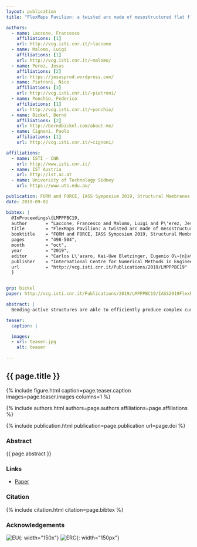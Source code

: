 ```yaml
---
layout: publication
title: "FlexMaps Pavilion: a twisted arc made of mesostructured flat flexible panels"

authors:
  - name: Laccone, Francesco
    affiliations: [1]
    url: http://vcg.isti.cnr.it/~laccone
  - name: Malomo, Luigi
    affiliations: [1]
    url: http://vcg.isti.cnr.it/~malomo/
  - name: Perez, Jesus
    affiliations: [2]
    url: https://jesusprod.wordpress.com/
  - name: Pietroni, Nico
    affiliations: [3]
    url: http://vcg.isti.cnr.it/~pietroni/
  - name: Ponchio, Federico	
    affiliations: [1]
    url: http://vcg.isti.cnr.it/~ponchio/
  - name: Bickel, Bernd
    affiliations: [2]
    url: http://berndbickel.com/about-me/
  - name: Cignoni, Paolo
    affiliations: [1]
    url: http://vcg.isti.cnr.it/~cignoni/

affiliations:
  - name: ISTI - CNR
    url: http://www.isti.cnr.it/
  - name: IST Austria
    url: http://ist.ac.at
  - name: University of Technology Sidney
    url: https://www.uts.edu.au/	

publication: FORM and FORCE, IASS Symposium 2019, Structural Membranes 2019
date: 2019-09-01

bibtex: |
  @InProceedings\{LMPPPBC19,
  author       = "Laccone, Francesco and Malomo, Luigi and P\'erez, Jes\'us and Pietroni, Nico and Ponchio, Federico and Bickel, Bernd and Cignoni, Paolo",
  title        = "FlexMaps Pavilion: a twisted arc made of mesostructured flat flexible panels",
  booktitle    = "FORM and FORCE, IASS Symposium 2019, Structural Membranes 2019",
  pages        = "498-504",
  month        = "oct",
  year         = "2019",
  editor       = "Carlos L\'azaro, Kai-Uwe Bletzinger, Eugenio O\~{n}ate",
  publisher    = "International Centre for Numerical Methods in Engineering (CIMNE)",
  url          = "http://vcg.isti.cnr.it/Publications/2019/LMPPPBC19"
  }


grp: bickel
paper: http://vcg.isti.cnr.it/Publications/2019/LMPPPBC19/IASS2019FlexMaps_Preprint.pdf

abstract: |
  Bending-active structures are able to efficiently produce complex curved shapes starting from flat panels. The desired deformation of the panels derives from the proper selection of their elastic properties. Optimized panels, called FlexMaps, are designed such that, once they are bent and assembled, the resulting static equilibrium configuration matches a desired input 3D shape. The FlexMaps elastic properties are controlled by locally varying spiraling geometric mesostructures, which are optimized in size and shape to match the global curvature (i.e., bending requests) of the target shape. The design pipeline starts from a quad mesh representing the input 3D shape, which determines the edge size and the total amount of spirals: every quad will embed one spiral. Then, an optimization algorithm tunes the geometry of the spirals by using a simplified pre-computed rod model. This rod model is derived from a non-linear regression algorithm which approximates the non-linear behavior of solid FEM spiral models subject to hundreds of load combinations. This innovative pipeline has been applied to the project of a lightweight plywood pavilion named FlexMaps Pavilion, which is a single-layer piecewise twisted arc that fits a bounding box of 3.90x3.96x3.25 meters.

teaser:
  caption: |

  images:
  - url: teaser.jpg
    alt: teaser

---
```


## {{ page.title }}

{% include figure.html caption=page.teaser.caption images=page.teaser.images columns=1 %}

{% include authors.html authors=page.authors affiliations=page.affiliations %}

{% include publication.html publication=page.publication url=page.doi %}

### Abstract

{{ page.abstract }}

### Links

* [Paper]({{page.paper}})

### Citation

{% include citation.html citation=page.bibtex %}

### Acknowledgements

![EU](flag_yellow_low.jpg){: width="150x"}
![ERC](LOGO-ERC.jpg){: width="150px"}
